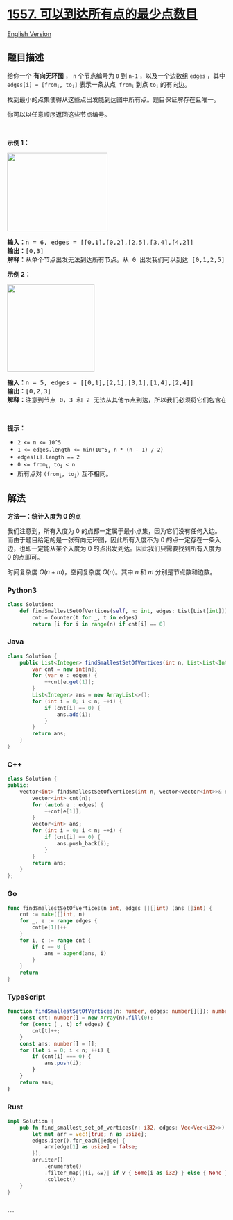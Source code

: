 # [1557. 可以到达所有点的最少点数目](https://leetcode.cn/problems/minimum-number-of-vertices-to-reach-all-nodes)

[English Version](/solution/1500-1599/1557.Minimum%20Number%20of%20Vertices%20to%20Reach%20All%20Nodes/README_EN.md)

## 题目描述

<!-- 这里写题目描述 -->

<p>给你一个 <strong>有向无环图</strong>&nbsp;， <code>n</code>&nbsp;个节点编号为 <code>0</code>&nbsp;到 <code>n-1</code>&nbsp;，以及一个边数组 <code>edges</code>&nbsp;，其中 <code>edges[i] = [from<sub>i</sub>, to<sub>i</sub>]</code>&nbsp;表示一条从点&nbsp;&nbsp;<code>from<sub>i</sub></code>&nbsp;到点&nbsp;<code>to<sub>i</sub></code>&nbsp;的有向边。</p>

<p>找到最小的点集使得从这些点出发能到达图中所有点。题目保证解存在且唯一。</p>

<p>你可以以任意顺序返回这些节点编号。</p>

<p>&nbsp;</p>

<p><strong>示例 1：</strong></p>

<p><img alt="" src="https://fastly.jsdelivr.net/gh/doocs/leetcode@main/solution/1500-1599/1557.Minimum%20Number%20of%20Vertices%20to%20Reach%20All%20Nodes/images/5480e1.png" style="height: 181px; width: 231px;"></p>

<pre><strong>输入：</strong>n = 6, edges = [[0,1],[0,2],[2,5],[3,4],[4,2]]
<strong>输出：</strong>[0,3]
<strong>解释：</strong>从单个节点出发无法到达所有节点。从 0 出发我们可以到达 [0,1,2,5] 。从 3 出发我们可以到达 [3,4,2,5] 。所以我们输出 [0,3] 。</pre>

<p><strong>示例 2：</strong></p>

<p><img alt="" src="https://fastly.jsdelivr.net/gh/doocs/leetcode@main/solution/1500-1599/1557.Minimum%20Number%20of%20Vertices%20to%20Reach%20All%20Nodes/images/5480e2.png" style="height: 201px; width: 201px;"></p>

<pre><strong>输入：</strong>n = 5, edges = [[0,1],[2,1],[3,1],[1,4],[2,4]]
<strong>输出：</strong>[0,2,3]
<strong>解释：</strong>注意到节点 0，3 和 2 无法从其他节点到达，所以我们必须将它们包含在结果点集中，这些点都能到达节点 1 和 4 。
</pre>

<p>&nbsp;</p>

<p><strong>提示：</strong></p>

<ul>
	<li><code>2 &lt;= n &lt;= 10^5</code></li>
	<li><code>1 &lt;= edges.length &lt;= min(10^5, n * (n - 1) / 2)</code></li>
	<li><code>edges[i].length == 2</code></li>
	<li><code>0 &lt;= from<sub>i,</sub>&nbsp;to<sub>i</sub> &lt; n</code></li>
	<li>所有点对&nbsp;<code>(from<sub>i</sub>, to<sub>i</sub>)</code>&nbsp;互不相同。</li>
</ul>

## 解法

<!-- 这里可写通用的实现逻辑 -->

**方法一：统计入度为 0 的点**

我们注意到，所有入度为 $0$ 的点都一定属于最小点集，因为它们没有任何入边。而由于题目给定的是一张有向无环图，因此所有入度不为 $0$ 的点一定存在一条入边，也即一定能从某个入度为 $0$ 的点出发到达。因此我们只需要找到所有入度为 $0$ 的点即可。

时间复杂度 $O(n + m)$，空间复杂度 $O(n)$。其中 $n$ 和 $m$ 分别是节点数和边数。

<!-- tabs:start -->

### **Python3**

<!-- 这里可写当前语言的特殊实现逻辑 -->

```python
class Solution:
    def findSmallestSetOfVertices(self, n: int, edges: List[List[int]]) -> List[int]:
        cnt = Counter(t for _, t in edges)
        return [i for i in range(n) if cnt[i] == 0]
```

### **Java**

<!-- 这里可写当前语言的特殊实现逻辑 -->

```java
class Solution {
    public List<Integer> findSmallestSetOfVertices(int n, List<List<Integer>> edges) {
        var cnt = new int[n];
        for (var e : edges) {
            ++cnt[e.get(1)];
        }
        List<Integer> ans = new ArrayList<>();
        for (int i = 0; i < n; ++i) {
            if (cnt[i] == 0) {
                ans.add(i);
            }
        }
        return ans;
    }
}
```

### **C++**

```cpp
class Solution {
public:
    vector<int> findSmallestSetOfVertices(int n, vector<vector<int>>& edges) {
        vector<int> cnt(n);
        for (auto& e : edges) {
            ++cnt[e[1]];
        }
        vector<int> ans;
        for (int i = 0; i < n; ++i) {
            if (cnt[i] == 0) {
                ans.push_back(i);
            }
        }
        return ans;
    }
};
```

### **Go**

```go
func findSmallestSetOfVertices(n int, edges [][]int) (ans []int) {
	cnt := make([]int, n)
	for _, e := range edges {
		cnt[e[1]]++
	}
	for i, c := range cnt {
		if c == 0 {
			ans = append(ans, i)
		}
	}
	return
}
```

### **TypeScript**

```ts
function findSmallestSetOfVertices(n: number, edges: number[][]): number[] {
    const cnt: number[] = new Array(n).fill(0);
    for (const [_, t] of edges) {
        cnt[t]++;
    }
    const ans: number[] = [];
    for (let i = 0; i < n; ++i) {
        if (cnt[i] === 0) {
            ans.push(i);
        }
    }
    return ans;
}
```

### **Rust**

```rust
impl Solution {
    pub fn find_smallest_set_of_vertices(n: i32, edges: Vec<Vec<i32>>) -> Vec<i32> {
        let mut arr = vec![true; n as usize];
        edges.iter().for_each(|edge| {
            arr[edge[1] as usize] = false;
        });
        arr.iter()
            .enumerate()
            .filter_map(|(i, &v)| if v { Some(i as i32) } else { None })
            .collect()
    }
}
```

### **...**

```

```

<!-- tabs:end -->
